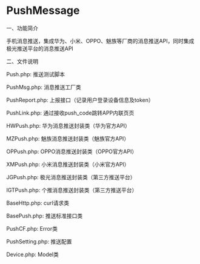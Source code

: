 # PushMessage
一、功能简介

手机消息推送，集成华为、小米、OPPO、魅族等厂商的消息推送API，同时集成极光推送平台的消息推送API

二、文件说明

Push.php: 推送测试脚本

PushMsg.php: 消息推送工厂类

PushReport.php: 上报接口（记录用户登录设备信息及token）

PushLink.php: 通过接收push_code跳转APP内联页页

HWPush.php: 华为消息推送封装类（华为官方API）

MZPush.php: 魅族消息推送封装类（魅族官方API）

OPPush.php: OPPO消息推送封装类（OPPO官方API）

XMPush.php: 小米消息推送封装类（小米官方API）

JGPush.php: 极光消息推送封装类（第三方推送平台）

IGTPush.php: 个推消息推送封装类（第三方推送平台）

BaseHttp.php: curl请求类

BasePush.php: 推送标准接口类

PushCF.php: Error类

PushSetting.php: 推送配置

Device.php: Model类
